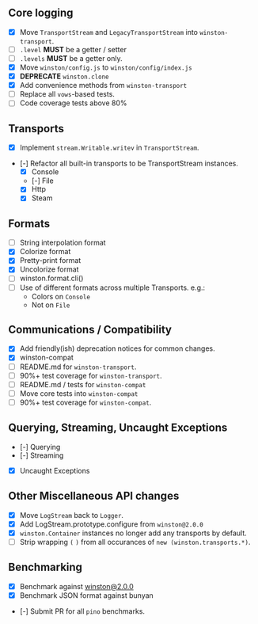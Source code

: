 
## Core logging
- [x] Move `TransportStream` and `LegacyTransportStream` into `winston-transport`.
- [ ] `.level` **MUST** be a getter / setter
- [ ] `.levels` **MUST** be a getter only.
- [x] Move `winston/config.js` to `winston/config/index.js`
- [x] **DEPRECATE** `winston.clone`
- [x] Add convenience methods from `winston-transport`
- [ ] Replace all `vows`-based tests.
- [ ] Code coverage tests above 80%

## Transports
- [x] Implement `stream.Writable.writev` in `TransportStream`.
- [-] Refactor all built-in transports to be TransportStream instances.
  - [x] Console
  - [-] File
  - [x] Http
  - [x] Steam

## Formats
- [ ] String interpolation format
- [x] Colorize format
- [x] Pretty-print format
- [x] Uncolorize format
- [ ] winston.format.cli()
- [ ] Use of different formats across multiple Transports. e.g.:
    - Colors on `Console`
    - Not on `File`

## Communications / Compatibility
- [x] Add friendly(ish) deprecation notices for common changes.
- [x] winston-compat
- [ ] README.md  for `winston-transport`.
- [ ] 90%+ test coverage for `winston-transport`.
- [ ] README.md / tests for `winston-compat`
- [ ] Move core tests into `winston-compat`
- [ ] 90%+ test coverage for `winston-compat`.

## Querying, Streaming, Uncaught Exceptions

- [-] Querying
- [-] Streaming
- [x] Uncaught Exceptions

## Other Miscellaneous API changes

- [x] Move `LogStream` back to `Logger`.
- [x] Add LogStream.prototype.configure from `winston@2.0.0`
- [x] `winston.Container` instances no longer add any transports by default.
- [ ] Strip wrapping `(` `)` from all occurances of `new (winston.transports.*)`.

## Benchmarking

- [x] Benchmark against winston@2.0.0
- [x] Benchmark JSON format against bunyan
- [-] Submit PR for all `pino` benchmarks.
